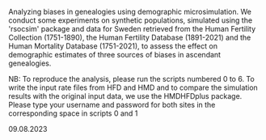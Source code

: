 Analyzing biases in genealogies using demographic microsimulation.
We conduct some experiments on synthetic populations, simulated using the 'rsocsim' package and data for Sweden retrieved from the Human Fertility Collection (1751-1890), the Human Fertility Database (1891-2021) and the Human Mortality Database (1751-2021), to assess the effect on demographic estimates of three sources of biases in ascendant genealogies.

NB:
To reproduce the analysis, please run the scripts numbered 0 to 6. 
To write the input rate files from HFD and HMD and to compare the simulation results with the original input data, 
we use the HMDHFDplus package. 
Please type your username and password for both sites in the corresponding space in scripts 0 and 1 

09.08.2023